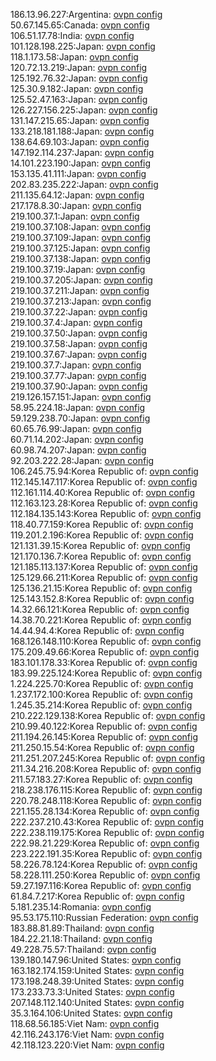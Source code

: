 186.13.96.227:Argentina: [ovpn config](vpn/186_13_96_227.ovpn)  
50.67.145.65:Canada: [ovpn config](vpn/50_67_145_65.ovpn)  
106.51.17.78:India: [ovpn config](vpn/106_51_17_78.ovpn)  
101.128.198.225:Japan: [ovpn config](vpn/101_128_198_225.ovpn)  
118.1.173.58:Japan: [ovpn config](vpn/118_1_173_58.ovpn)  
120.72.13.219:Japan: [ovpn config](vpn/120_72_13_219.ovpn)  
125.192.76.32:Japan: [ovpn config](vpn/125_192_76_32.ovpn)  
125.30.9.182:Japan: [ovpn config](vpn/125_30_9_182.ovpn)  
125.52.47.163:Japan: [ovpn config](vpn/125_52_47_163.ovpn)  
126.227.156.225:Japan: [ovpn config](vpn/126_227_156_225.ovpn)  
131.147.215.65:Japan: [ovpn config](vpn/131_147_215_65.ovpn)  
133.218.181.188:Japan: [ovpn config](vpn/133_218_181_188.ovpn)  
138.64.69.103:Japan: [ovpn config](vpn/138_64_69_103.ovpn)  
147.192.114.237:Japan: [ovpn config](vpn/147_192_114_237.ovpn)  
14.101.223.190:Japan: [ovpn config](vpn/14_101_223_190.ovpn)  
153.135.41.111:Japan: [ovpn config](vpn/153_135_41_111.ovpn)  
202.83.235.222:Japan: [ovpn config](vpn/202_83_235_222.ovpn)  
211.135.64.12:Japan: [ovpn config](vpn/211_135_64_12.ovpn)  
217.178.8.30:Japan: [ovpn config](vpn/217_178_8_30.ovpn)  
219.100.37.1:Japan: [ovpn config](vpn/219_100_37_1.ovpn)  
219.100.37.108:Japan: [ovpn config](vpn/219_100_37_108.ovpn)  
219.100.37.109:Japan: [ovpn config](vpn/219_100_37_109.ovpn)  
219.100.37.125:Japan: [ovpn config](vpn/219_100_37_125.ovpn)  
219.100.37.138:Japan: [ovpn config](vpn/219_100_37_138.ovpn)  
219.100.37.19:Japan: [ovpn config](vpn/219_100_37_19.ovpn)  
219.100.37.205:Japan: [ovpn config](vpn/219_100_37_205.ovpn)  
219.100.37.211:Japan: [ovpn config](vpn/219_100_37_211.ovpn)  
219.100.37.213:Japan: [ovpn config](vpn/219_100_37_213.ovpn)  
219.100.37.22:Japan: [ovpn config](vpn/219_100_37_22.ovpn)  
219.100.37.4:Japan: [ovpn config](vpn/219_100_37_4.ovpn)  
219.100.37.50:Japan: [ovpn config](vpn/219_100_37_50.ovpn)  
219.100.37.58:Japan: [ovpn config](vpn/219_100_37_58.ovpn)  
219.100.37.67:Japan: [ovpn config](vpn/219_100_37_67.ovpn)  
219.100.37.7:Japan: [ovpn config](vpn/219_100_37_7.ovpn)  
219.100.37.77:Japan: [ovpn config](vpn/219_100_37_77.ovpn)  
219.100.37.90:Japan: [ovpn config](vpn/219_100_37_90.ovpn)  
219.126.157.151:Japan: [ovpn config](vpn/219_126_157_151.ovpn)  
58.95.224.18:Japan: [ovpn config](vpn/58_95_224_18.ovpn)  
59.129.238.70:Japan: [ovpn config](vpn/59_129_238_70.ovpn)  
60.65.76.99:Japan: [ovpn config](vpn/60_65_76_99.ovpn)  
60.71.14.202:Japan: [ovpn config](vpn/60_71_14_202.ovpn)  
60.98.74.207:Japan: [ovpn config](vpn/60_98_74_207.ovpn)  
92.203.222.28:Japan: [ovpn config](vpn/92_203_222_28.ovpn)  
106.245.75.94:Korea Republic of: [ovpn config](vpn/106_245_75_94.ovpn)  
112.145.147.117:Korea Republic of: [ovpn config](vpn/112_145_147_117.ovpn)  
112.161.114.40:Korea Republic of: [ovpn config](vpn/112_161_114_40.ovpn)  
112.163.123.28:Korea Republic of: [ovpn config](vpn/112_163_123_28.ovpn)  
112.184.135.143:Korea Republic of: [ovpn config](vpn/112_184_135_143.ovpn)  
118.40.77.159:Korea Republic of: [ovpn config](vpn/118_40_77_159.ovpn)  
119.201.2.196:Korea Republic of: [ovpn config](vpn/119_201_2_196.ovpn)  
121.131.39.15:Korea Republic of: [ovpn config](vpn/121_131_39_15.ovpn)  
121.170.136.7:Korea Republic of: [ovpn config](vpn/121_170_136_7.ovpn)  
121.185.113.137:Korea Republic of: [ovpn config](vpn/121_185_113_137.ovpn)  
125.129.66.211:Korea Republic of: [ovpn config](vpn/125_129_66_211.ovpn)  
125.136.21.15:Korea Republic of: [ovpn config](vpn/125_136_21_15.ovpn)  
125.143.152.8:Korea Republic of: [ovpn config](vpn/125_143_152_8.ovpn)  
14.32.66.121:Korea Republic of: [ovpn config](vpn/14_32_66_121.ovpn)  
14.38.70.221:Korea Republic of: [ovpn config](vpn/14_38_70_221.ovpn)  
14.44.94.4:Korea Republic of: [ovpn config](vpn/14_44_94_4.ovpn)  
168.126.148.110:Korea Republic of: [ovpn config](vpn/168_126_148_110.ovpn)  
175.209.49.66:Korea Republic of: [ovpn config](vpn/175_209_49_66.ovpn)  
183.101.178.33:Korea Republic of: [ovpn config](vpn/183_101_178_33.ovpn)  
183.99.225.124:Korea Republic of: [ovpn config](vpn/183_99_225_124.ovpn)  
1.224.225.70:Korea Republic of: [ovpn config](vpn/1_224_225_70.ovpn)  
1.237.172.100:Korea Republic of: [ovpn config](vpn/1_237_172_100.ovpn)  
1.245.35.214:Korea Republic of: [ovpn config](vpn/1_245_35_214.ovpn)  
210.222.129.138:Korea Republic of: [ovpn config](vpn/210_222_129_138.ovpn)  
210.99.40.122:Korea Republic of: [ovpn config](vpn/210_99_40_122.ovpn)  
211.194.26.145:Korea Republic of: [ovpn config](vpn/211_194_26_145.ovpn)  
211.250.15.54:Korea Republic of: [ovpn config](vpn/211_250_15_54.ovpn)  
211.251.207.245:Korea Republic of: [ovpn config](vpn/211_251_207_245.ovpn)  
211.34.216.208:Korea Republic of: [ovpn config](vpn/211_34_216_208.ovpn)  
211.57.183.27:Korea Republic of: [ovpn config](vpn/211_57_183_27.ovpn)  
218.238.176.115:Korea Republic of: [ovpn config](vpn/218_238_176_115.ovpn)  
220.78.248.118:Korea Republic of: [ovpn config](vpn/220_78_248_118.ovpn)  
221.155.28.134:Korea Republic of: [ovpn config](vpn/221_155_28_134.ovpn)  
222.237.210.43:Korea Republic of: [ovpn config](vpn/222_237_210_43.ovpn)  
222.238.119.175:Korea Republic of: [ovpn config](vpn/222_238_119_175.ovpn)  
222.98.21.229:Korea Republic of: [ovpn config](vpn/222_98_21_229.ovpn)  
223.222.191.35:Korea Republic of: [ovpn config](vpn/223_222_191_35.ovpn)  
58.226.78.124:Korea Republic of: [ovpn config](vpn/58_226_78_124.ovpn)  
58.228.111.250:Korea Republic of: [ovpn config](vpn/58_228_111_250.ovpn)  
59.27.197.116:Korea Republic of: [ovpn config](vpn/59_27_197_116.ovpn)  
61.84.7.217:Korea Republic of: [ovpn config](vpn/61_84_7_217.ovpn)  
5.181.235.14:Romania: [ovpn config](vpn/5_181_235_14.ovpn)  
95.53.175.110:Russian Federation: [ovpn config](vpn/95_53_175_110.ovpn)  
183.88.81.89:Thailand: [ovpn config](vpn/183_88_81_89.ovpn)  
184.22.21.18:Thailand: [ovpn config](vpn/184_22_21_18.ovpn)  
49.228.75.57:Thailand: [ovpn config](vpn/49_228_75_57.ovpn)  
139.180.147.96:United States: [ovpn config](vpn/139_180_147_96.ovpn)  
163.182.174.159:United States: [ovpn config](vpn/163_182_174_159.ovpn)  
173.198.248.39:United States: [ovpn config](vpn/173_198_248_39.ovpn)  
173.233.73.3:United States: [ovpn config](vpn/173_233_73_3.ovpn)  
207.148.112.140:United States: [ovpn config](vpn/207_148_112_140.ovpn)  
35.3.164.106:United States: [ovpn config](vpn/35_3_164_106.ovpn)  
118.68.56.185:Viet Nam: [ovpn config](vpn/118_68_56_185.ovpn)  
42.116.243.176:Viet Nam: [ovpn config](vpn/42_116_243_176.ovpn)  
42.118.123.220:Viet Nam: [ovpn config](vpn/42_118_123_220.ovpn)  
